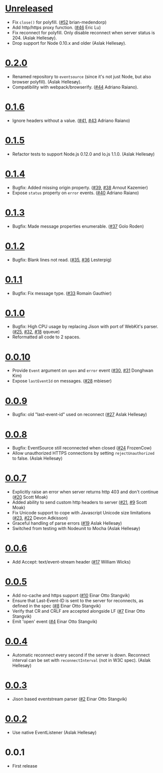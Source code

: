 # [Unreleased](https://github.com/aslakhellesoy/eventsource/compare/v0.2.0...master)

* Fix `close()` for polyfill. ([#52](https://github.com/aslakhellesoy/eventsource/pull/52) brian-medendorp)
* Add http/https proxy function. ([#46](https://github.com/aslakhellesoy/eventsource/pull/46) Eric Lu)
* Fix reconnect for polyfill. Only disable reconnect when server status is 204. (Aslak Hellesøy).
* Drop support for Node 0.10.x and older (Aslak Hellesøy).

# [0.2.0](https://github.com/aslakhellesoy/eventsource/compare/v0.1.6...v0.2.0)

* Renamed repository to `eventsource` (since it's not just Node, but also browser polyfill). (Aslak Hellesøy).
* Compatibility with webpack/browserify. ([#44](https://github.com/aslakhellesoy/eventsource/pull/44) Adriano Raiano).

# [0.1.6](https://github.com/aslakhellesoy/eventsource/compare/v0.1.5...v0.1.6)

* Ignore headers without a value. ([#41](https://github.com/aslakhellesoy/eventsource/issues/41), [#43](https://github.com/aslakhellesoy/eventsource/pull/43) Adriano Raiano)

# [0.1.5](https://github.com/aslakhellesoy/eventsource/compare/v0.1.4...v0.1.5)

* Refactor tests to support Node.js 0.12.0 and Io.js 1.1.0. (Aslak Hellesøy)

# [0.1.4](https://github.com/aslakhellesoy/eventsource/compare/v0.1.3...master)

* Bugfix: Added missing origin property. ([#39](https://github.com/aslakhellesoy/eventsource/pull/39), [#38](https://github.com/aslakhellesoy/eventsource/issues/38) Arnout Kazemier)
* Expose `status` property on `error` events. ([#40](https://github.com/aslakhellesoy/eventsource/pull/40) Adriano Raiano)

# [0.1.3](https://github.com/aslakhellesoy/eventsource/compare/v0.1.2...v0.1.3)

* Bugfix: Made message properties enumerable. ([#37](https://github.com/aslakhellesoy/eventsource/pull/37) Golo Roden)

# [0.1.2](https://github.com/aslakhellesoy/eventsource/compare/v0.1.1...v0.1.2)

* Bugfix: Blank lines not read. ([#35](https://github.com/aslakhellesoy/eventsource/issues/35), [#36](https://github.com/aslakhellesoy/eventsource/pull/36) Lesterpig)

# [0.1.1](https://github.com/aslakhellesoy/eventsource/compare/v0.1.0...v0.1.1)

* Bugfix: Fix message type. ([#33](https://github.com/aslakhellesoy/eventsource/pull/33) Romain Gauthier)

# [0.1.0](https://github.com/aslakhellesoy/eventsource/compare/v0.0.10...v0.1.0)

* Bugfix: High CPU usage by replacing Jison with port of WebKit's parser. ([#25](https://github.com/aslakhellesoy/eventsource/issues/25), [#32](https://github.com/aslakhellesoy/eventsource/pull/32), [#18](https://github.com/aslakhellesoy/eventsource/issues/18) qqueue)
* Reformatted all code to 2 spaces.

# [0.0.10](https://github.com/aslakhellesoy/eventsource/compare/v0.0.9...v0.0.10)

* Provide `Event` argument on `open` and `error` event ([#30](https://github.com/aslakhellesoy/eventsource/issues/30), [#31](https://github.com/aslakhellesoy/eventsource/pull/31) Donghwan Kim)
* Expose `lastEventId` on messages. ([#28](https://github.com/aslakhellesoy/eventsource/pull/28) mbieser)

# [0.0.9](https://github.com/aslakhellesoy/eventsource/compare/v0.0.8...v0.0.9)

* Bugfix: old "last-event-id" used on reconnect ([#27](https://github.com/aslakhellesoy/eventsource/pull/27) Aslak Hellesøy)

# [0.0.8](https://github.com/aslakhellesoy/eventsource/compare/v0.0.7...v0.0.8)

* Bugfix: EventSource still reconnected when closed ([#24](https://github.com/aslakhellesoy/eventsource/pull/24) FrozenCow)
* Allow unauthorized HTTPS connections by setting `rejectUnauthorized` to false. (Aslak Hellesøy)

# [0.0.7](https://github.com/aslakhellesoy/eventsource/compare/v0.0.6...v0.0.7)

* Explicitly raise an error when server returns http 403 and don't continue ([#20](https://github.com/aslakhellesoy/eventsource/pull/20) Scott Moak)
* Added ability to send custom http headers to server ([#21](https://github.com/aslakhellesoy/eventsource/pull/21), [#9](https://github.com/aslakhellesoy/eventsource/issues/9) Scott Moak)
* Fix Unicode support to cope with Javascript Unicode size limitations ([#23](https://github.com/aslakhellesoy/eventsource/pull/23), [#22](https://github.com/aslakhellesoy/eventsource/issues/22) Devon Adkisson)
* Graceful handling of parse errors ([#19](https://github.com/aslakhellesoy/eventsource/issues/19) Aslak Hellesøy)
* Switched from testing with Nodeunit to Mocha (Aslak Hellesøy)

# [0.0.6](https://github.com/aslakhellesoy/eventsource/compare/v0.0.5...v0.0.6)

* Add Accept: text/event-stream header ([#17](https://github.com/aslakhellesoy/eventsource/pull/17) William Wicks)

# [0.0.5](https://github.com/aslakhellesoy/eventsource/compare/v0.0.4...v0.0.5)

* Add no-cache and https support ([#10](https://github.com/aslakhellesoy/eventsource/pull/10) Einar Otto Stangvik)
* Ensure that Last-Event-ID is sent to the server for reconnects, as defined in the spec ([#8](https://github.com/aslakhellesoy/eventsource/pull/8) Einar Otto Stangvik)
* Verify that CR and CRLF are accepted alongside LF ([#7](https://github.com/aslakhellesoy/eventsource/pull/7) Einar Otto Stangvik)
* Emit 'open' event ([#4](https://github.com/aslakhellesoy/eventsource/issues/4) Einar Otto Stangvik)

# [0.0.4](https://github.com/aslakhellesoy/eventsource/compare/v0.0.3...v0.0.4)

* Automatic reconnect every second if the server is down. Reconnect interval can be set with `reconnectInterval` (not in W3C spec). (Aslak Hellesøy)

# [0.0.3](https://github.com/aslakhellesoy/eventsource/compare/v0.0.2...v0.0.3)

* Jison based eventstream parser ([#2](https://github.com/aslakhellesoy/eventsource/pull/2) Einar Otto Stangvik)

# [0.0.2](https://github.com/aslakhellesoy/eventsource/compare/v0.0.1...v0.0.2)

* Use native EventListener (Aslak Hellesøy)

# 0.0.1

* First release
